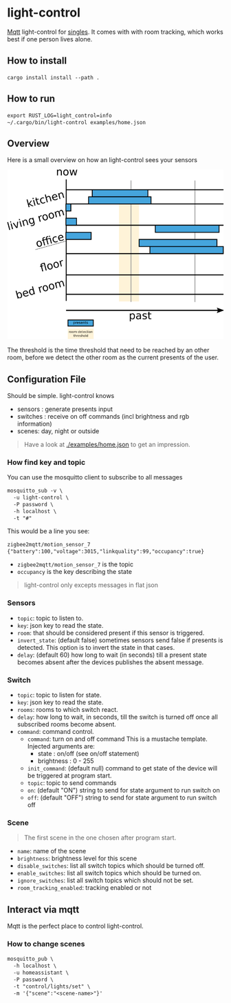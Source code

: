 # light-control

[Mqtt](http://mosquitto.org/man/mqtt-7.html)
light-control for [singles](https://en.wikipedia.org/wiki/Single_person).
It comes with with room tracking, which works best if one person lives alone.

## How to install

```shell script
cargo install install --path .
```

## How to run

```shell script
export RUST_LOG=light_control=info
~/.cargo/bin/light-control examples/home.json
```

## Overview

Here is a small overview on how an light-control sees your sensors

![image](./images/overview.png)

The threshold is the time threshold that need to be reached by an other room,
before we detect the other room as the current presents of the user.

## Configuration File

Should be simple.
light-control knows

* sensors : generate presents input
* switches : receive on off commands (incl brightness and rgb information)
* scenes: day, night or outside

> Have a look at [./examples/home.json](./examples/home.json) to get an impression.

### How find key and topic

You can use the mosquitto client to subscribe to all messages

```shell script
mosquitto_sub -v \
  -u light-control \
  -P password \
  -h localhost \
  -t "#"
```

This would be a line you see:
```mqtt
zigbee2mqtt/motion_sensor_7 {"battery":100,"voltage":3015,"linkquality":99,"occupancy":true}
```
* `zigbee2mqtt/motion_sensor_7` is the topic
* `occupancy` is the key describing the state

> light-control only excepts messages in flat json

### Sensors

* `topic`: topic to listen to.
* `key`: json key to read the state.
* `room`: that should be considered present if this sensor is triggered.
* `invert_state`: (default false) 
    sometimes sensors send false if presents is detected.
    This option is to invert the state in that cases.
* `delay`: (default 60) 
    how long to wait (in seconds) till a present state becomes 
    absent after the devices publishes the absent message.
    
### Switch

* `topic`: topic to listen for state.
* `key`: json key to read the state.
* `rooms`: rooms to which switch react.
* `delay`: 
    how long to wait, in seconds, till the switch is turned off
    once all subscribed rooms become absent.
* `command`: command control.
    * `command`: turn on and off command
        This is a mustache template. Injected arguments are:
        * state : on/off (see on/off statement)
        * brightness : 0 - 255
    * `init_command`: (default null)
        command to get state of the device
        will be triggered at program start.
    * `topic`: topic to send commands
    * `on`: (default "ON")
        string to send for state argument to run switch on
    * `off`: (default "OFF")
        string to send for state argument to run switch off
        
### Scene

> The first scene in the one chosen after program start.

* `name`: name of the scene
* `brightness`: brightness level for this scene
* `disable_switches`:
    list all switch topics which should be turned off.
* `enable_switches`:
    list all switch topics which should be turned on.
* `ignore_switches`:
    list all switch topics which should not be set.
* `room_tracking_enabled`: tracking enabled or not

## Interact via mqtt

Mqtt is the perfect place to control light-control.

### How to change scenes

```shell script
mosquitto_pub \
  -h localhost \
  -u homeassistant \
  -P password \
  -t "control/lights/set" \
  -m '{"scene":"<scene-name>"}' 
```
